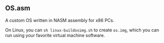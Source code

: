 OS.asm
------

A custom OS written in NASM assembly for x86 PCs.

On Linux, you can `sh linux-buildosimg.sh` to create `os.img`, which you can run using your favorite virtual machine software.
